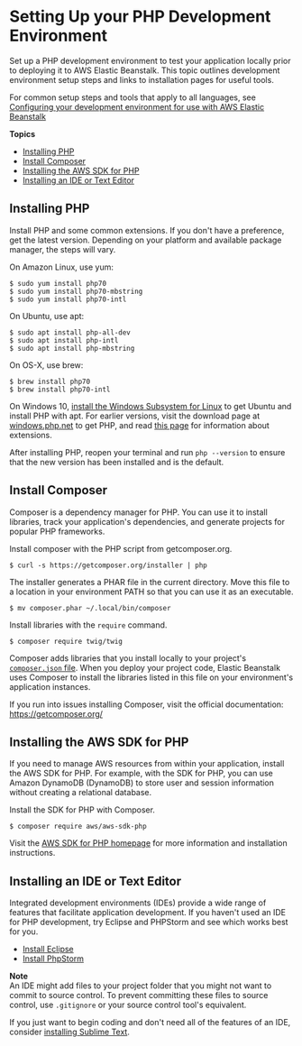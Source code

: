 # Setting Up your PHP Development Environment<a name="php-development-environment"></a>

Set up a PHP development environment to test your application locally prior to deploying it to AWS Elastic Beanstalk\. This topic outlines development environment setup steps and links to installation pages for useful tools\.

For common setup steps and tools that apply to all languages, see [Configuring your development environment for use with AWS Elastic Beanstalk](chapter-devenv.md)

**Topics**
+ [Installing PHP](#php-development-environment-php)
+ [Install Composer](#php-development-environment-libraries)
+ [Installing the AWS SDK for PHP](#php-development-environment-sdk)
+ [Installing an IDE or Text Editor](#php-development-environment-ide)

## Installing PHP<a name="php-development-environment-php"></a>

Install PHP and some common extensions\. If you don't have a preference, get the latest version\. Depending on your platform and available package manager, the steps will vary\.

On Amazon Linux, use yum:

```
$ sudo yum install php70
$ sudo yum install php70-mbstring
$ sudo yum install php70-intl
```

On Ubuntu, use apt:

```
$ sudo apt install php-all-dev
$ sudo apt install php-intl
$ sudo apt install php-mbstring
```

On OS\-X, use brew:

```
$ brew install php70
$ brew install php70-intl
```

On Windows 10, [install the Windows Subsystem for Linux](https://docs.microsoft.com/en-us/windows/wsl/install-win10) to get Ubuntu and install PHP with apt\. For earlier versions, visit the download page at [windows\.php\.net](http://windows.php.net/download/) to get PHP, and read [this page](http://php.net/manual/en/install.windows.legacy.index.php#install.windows.legacy.extensions) for information about extensions\.

After installing PHP, reopen your terminal and run `php --version` to ensure that the new version has been installed and is the default\.

## Install Composer<a name="php-development-environment-libraries"></a>

Composer is a dependency manager for PHP\. You can use it to install libraries, track your application's dependencies, and generate projects for popular PHP frameworks\.

Install composer with the PHP script from getcomposer\.org\.

```
$ curl -s https://getcomposer.org/installer | php
```

The installer generates a PHAR file in the current directory\. Move this file to a location in your environment PATH so that you can use it as an executable\.

```
$ mv composer.phar ~/.local/bin/composer
```

Install libraries with the `require` command\.

```
$ composer require twig/twig
```

Composer adds libraries that you install locally to your project's [`composer.json` file](php-configuration-composer.md)\. When you deploy your project code, Elastic Beanstalk uses Composer to install the libraries listed in this file on your environment's application instances\.

If you run into issues installing Composer, visit the official documentation: [https://getcomposer\.org/](https://getcomposer.org/)

## Installing the AWS SDK for PHP<a name="php-development-environment-sdk"></a>

If you need to manage AWS resources from within your application, install the AWS SDK for PHP\. For example, with the SDK for PHP, you can use Amazon DynamoDB \(DynamoDB\) to store user and session information without creating a relational database\.

Install the SDK for PHP with Composer\.

```
$ composer require aws/aws-sdk-php
```

Visit the [AWS SDK for PHP homepage](https://aws.amazon.com/sdk-for-php/) for more information and installation instructions\.

## Installing an IDE or Text Editor<a name="php-development-environment-ide"></a>

Integrated development environments \(IDEs\) provide a wide range of features that facilitate application development\. If you haven't used an IDE for PHP development, try Eclipse and PHPStorm and see which works best for you\.
+  [Install Eclipse](https://www.eclipse.org/downloads/) 
+  [Install PhpStorm](https://www.jetbrains.com/phpstorm/) 

**Note**  
An IDE might add files to your project folder that you might not want to commit to source control\. To prevent committing these files to source control, use `.gitignore` or your source control tool's equivalent\.

If you just want to begin coding and don't need all of the features of an IDE, consider [installing Sublime Text](http://www.sublimetext.com/)\.